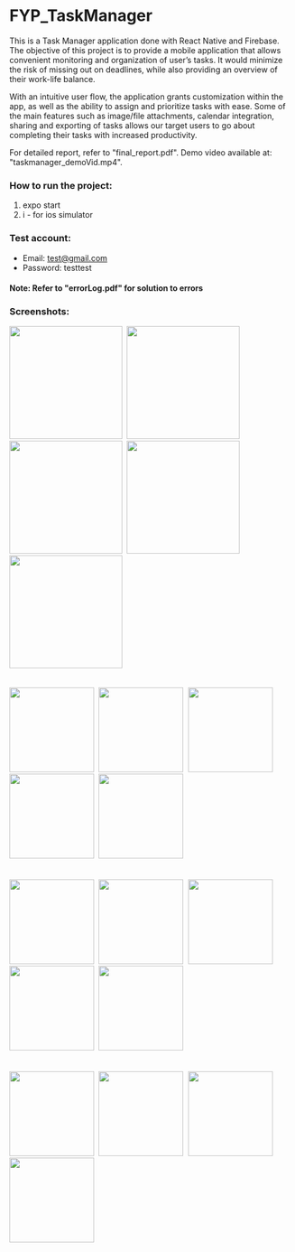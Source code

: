 # FYP_TaskManager
This is a Task Manager application done with React Native and Firebase. The objective of this project is to provide a mobile application that allows convenient monitoring and organization of user’s tasks. It would minimize the risk of missing out on deadlines, while also providing an overview of their work-life balance.

With an intuitive user flow, the application grants customization within the app, as well as the ability to assign and prioritize tasks with ease. Some of the main features such as image/file attachments, calendar integration, sharing and exporting of tasks allows our target users to go about completing their tasks with increased productivity.

For detailed report, refer to "final_report.pdf". Demo video available at: "taskmanager_demoVid.mp4".

### How to run the project:

1) expo start
2) i - for ios simulator

### Test account:
* Email: test@gmail.com
* Password: testtest

#### Note: Refer to "errorLog.pdf" for solution to errors

### Screenshots:
<kbd>
  <img src="https://user-images.githubusercontent.com/62084317/231962680-489547a4-d387-454d-a196-696df423d504.png" width="200">
  <img src="https://user-images.githubusercontent.com/62084317/231962689-5b118afc-52b8-4ebb-a4af-1be86170345c.png" width="200">
  <img src="https://user-images.githubusercontent.com/62084317/231963051-d1ce4f2d-c74f-4968-953a-a970e8202bf9.png" width="200">
  <img src="https://user-images.githubusercontent.com/62084317/231963060-f8a87bfa-eead-44c1-8aaf-fda21c67c96b.png" width="200">
  <img src="https://user-images.githubusercontent.com/62084317/231963070-fc98b163-0eb1-43a6-8f3a-4033b3ce2072.png" width="200">
</kbd>
<br><br><br>

<kbd>
  <img src="" width="150">
  <img src="" width="150">
  <img src="" width="150">
  <img src="" width="150">
  <img src="" width="150">
</kbd>
<br><br><br>

<kbd>
  <img src="" width="150">
  <img src="" width="150">
  <img src="" width="150">
  <img src="" width="150">
  <img src="" width="150">
</kbd>
<br><br><br>


<kbd>
  <img src="" width="150">
  <img src="" width="150">
  <img src="" width="150">
  <img src="" width="150">
</kbd>
<br><br><br>

